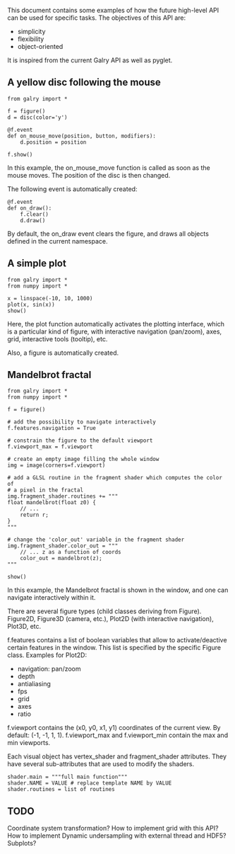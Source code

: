 
This document contains some examples of how the future high-level API
can be used for specific tasks. The objectives of this API are:

  * simplicity
  * flexibility
  * object-oriented

It is inspired from the current Galry API as well as pyglet.


A yellow disc following the mouse
---------------------------------

    from galry import *

    f = figure()
    d = disc(color='y')

    @f.event
    def on_mouse_move(position, button, modifiers):
        d.position = position

    f.show()

In this example, the on_mouse_move function is called as soon as the mouse
moves. The position of the disc is then changed.

The following event is automatically created:

    @f.event
    def on_draw():
        f.clear()
        d.draw()
        
By default, the on_draw event clears the figure, and draws all objects defined
in the current namespace.


A simple plot
-------------

    from galry import *
    from numpy import *

    x = linspace(-10, 10, 1000)
    plot(x, sin(x))
    show()

Here, the plot function automatically activates the plotting interface,
which is a particular kind of figure, with interactive navigation (pan/zoom),
axes, grid, interactive tools (tooltip), etc.

Also, a figure is automatically created.


Mandelbrot fractal
------------------

    from galry import *
    from numpy import *
    
    f = figure()
    
    # add the possibility to navigate interactively
    f.features.navigation = True

    # constrain the figure to the default viewport
    f.viewport_max = f.viewport

    # create an empty image filling the whole window
    img = image(corners=f.viewport)
    
    # add a GLSL routine in the fragment shader which computes the color of 
    # a pixel in the fractal
    img.fragment_shader.routines += """
    float mandelbrot(float z0) {
        // ...
        return r;
    }
    """
    
    # change the 'color_out' variable in the fragment shader
    img.fragment_shader.color_out = """
        // ... z as a function of coords
        color_out = mandelbrot(z);
    """
    
    show()
    
In this example, the Mandelbrot fractal is shown in the window, and one can
navigate interactively within it.

There are several figure types (child classes deriving from Figure).
Figure2D, Figure3D (camera, etc.), Plot2D (with interactive navigation), 
Plot3D, etc.

f.features contains a list of boolean variables that allow to activate/deactive
certain features in the window. This list is specified by the specific Figure
class.
Examples for Plot2D:

  * navigation: pan/zoom
  * depth
  * antialiasing
  * fps
  * grid
  * axes
  * ratio

f.viewport contains the (x0, y0, x1, y1) coordinates of the current view.
By default: (-1, -1, 1, 1). f.viewport_max and f.viewport_min contain the
max and min viewports.

Each visual object has vertex_shader and fragment_shader attributes.
They have several sub-attributes that are used to modify the shaders.

    shader.main = """full main function"""
    shader.NAME = VALUE # replace template NAME by VALUE
    shader.routines = list of routines


TODO
----

Coordinate system transformation?
How to implement grid with this API?
How to implement Dynamic undersampling with external thread and HDF5?
Subplots?







